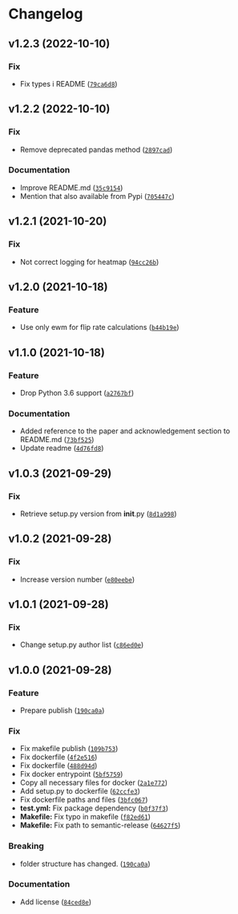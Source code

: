 # Changelog

<!--next-version-placeholder-->

## v1.2.3 (2022-10-10)
### Fix
* Fix types i README ([`79ca6d8`](https://github.com/F-Secure/flaky-tests-detection/commit/79ca6d810b567a307869efe382ca467ad6015c0a))

## v1.2.2 (2022-10-10)
### Fix
* Remove deprecated pandas method ([`2897cad`](https://github.com/F-Secure/flaky-tests-detection/commit/2897cad22044d5a6200557a6b8e9eb8a65756e4d))

### Documentation
* Improve README.md ([`35c9154`](https://github.com/F-Secure/flaky-tests-detection/commit/35c915481534985b943f9aba83f8a80bce8574ff))
* Mention that also available from Pypi ([`705447c`](https://github.com/F-Secure/flaky-tests-detection/commit/705447c4774298cdb9e2c14a7b17a1927927af00))

## v1.2.1 (2021-10-20)
### Fix
* Not correct logging for heatmap ([`94cc26b`](https://github.com/F-Secure/flaky-tests-detection/commit/94cc26bb6cc7923713536ff54e0c498aaadc5835))

## v1.2.0 (2021-10-18)
### Feature
* Use only ewm for flip rate calculations ([`b44b19e`](https://github.com/F-Secure/flaky-tests-detection/commit/b44b19e1fe0a9c5a4f845704912874ef368f32e1))

## v1.1.0 (2021-10-18)
### Feature
* Drop Python 3.6 support ([`a2767bf`](https://github.com/F-Secure/flaky-tests-detection/commit/a2767bfaf83312c2efee1788e84217b469821621))

### Documentation
* Added reference to the paper and acknowledgement section to README.md ([`73bf525`](https://github.com/F-Secure/flaky-tests-detection/commit/73bf5259ceafc622f6d58e8ae6278ad3a649b9e3))
* Update readme ([`4d76fd8`](https://github.com/F-Secure/flaky-tests-detection/commit/4d76fd84977788d23e67272add039ef8511e700e))

## v1.0.3 (2021-09-29)
### Fix
* Retrieve setup.py version from __init__.py ([`8d1a998`](https://github.com/F-Secure/flaky-tests-detection/commit/8d1a998ffb952459afbd213551c8e2d315048034))

## v1.0.2 (2021-09-28)
### Fix
* Increase version number ([`e80eebe`](https://github.com/F-Secure/flaky-tests-detection/commit/e80eebe1df9d547cfcc60dc56554241c525778b0))

## v1.0.1 (2021-09-28)
### Fix
* Change setup.py author list ([`c86ed0e`](https://github.com/F-Secure/flaky-tests-detection/commit/c86ed0ecd3556d0ab96962d2daddf51e409c2a57))

## v1.0.0 (2021-09-28)
### Feature
* Prepare publish ([`190ca0a`](https://github.com/F-Secure/flaky-tests-detection/commit/190ca0afb8dcd3b6a04eab0230ea1eae14c3671d))

### Fix
* Fix makefile publish ([`109b753`](https://github.com/F-Secure/flaky-tests-detection/commit/109b7533275eca8491c832d638d2c19a325568b0))
* Fix dockerfile ([`4f2e516`](https://github.com/F-Secure/flaky-tests-detection/commit/4f2e5161f93ea050179b3a307c8b22869d953d9a))
* Fix dockerfile ([`488d94d`](https://github.com/F-Secure/flaky-tests-detection/commit/488d94d07db6e98341fca3d25ea82cd9feb117e3))
* Fix docker entrypoint ([`5bf5759`](https://github.com/F-Secure/flaky-tests-detection/commit/5bf575932758c599b11abd2915aabcf4316dc094))
* Copy all necessary files for docker ([`2a1e772`](https://github.com/F-Secure/flaky-tests-detection/commit/2a1e772f41597a89f1589b09082aff6a218a54d1))
* Add setup.py to dockerfile ([`62ccfe3`](https://github.com/F-Secure/flaky-tests-detection/commit/62ccfe368f2aeb3f55994c52586d34ccbd21e006))
* Fix dockerfile paths and files ([`3bfc067`](https://github.com/F-Secure/flaky-tests-detection/commit/3bfc067cee7fa6e2499959c6530b5e1b487a6d75))
* **test.yml:** Fix package dependency ([`b0f37f3`](https://github.com/F-Secure/flaky-tests-detection/commit/b0f37f37e9cd6a8dcd801b8996c54028612c0d25))
* **Makefile:** Fix typo in makefile ([`f82ed61`](https://github.com/F-Secure/flaky-tests-detection/commit/f82ed614205af2bdedefa59a1464b41a5786708b))
* **Makefile:** Fix path to semantic-release ([`64627f5`](https://github.com/F-Secure/flaky-tests-detection/commit/64627f5118a364167fba5e8b088812f970038c12))

### Breaking
* folder structure has changed.  ([`190ca0a`](https://github.com/F-Secure/flaky-tests-detection/commit/190ca0afb8dcd3b6a04eab0230ea1eae14c3671d))

### Documentation
* Add license ([`84ced8e`](https://github.com/F-Secure/flaky-tests-detection/commit/84ced8ef50ec48ee3ea9fbacbbed0286cca9d5f7))
